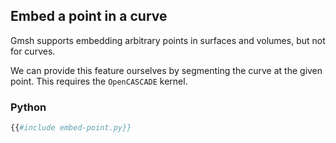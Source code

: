 ## Embed a point in a curve

Gmsh supports embedding arbitrary points in surfaces and volumes, but not for curves.

We can provide this feature ourselves by segmenting the curve at the given point.
This requires the `OpenCASCADE` kernel. 

### Python
```python
{{#include embed-point.py}}
```

